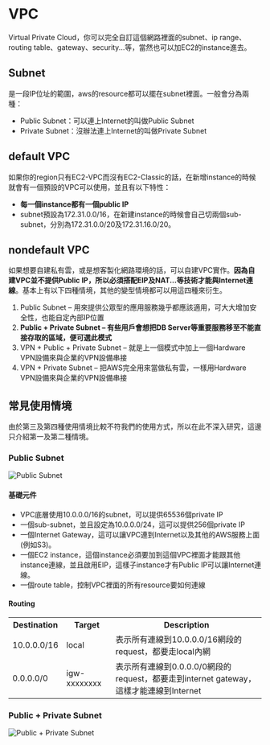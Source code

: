 # VPC
Virtual Private Cloud，你可以完全自訂這個網路裡面的subnet、ip range、routing table、gateway、security...等，當然也可以加EC2的instance進去。

## Subnet
是一段IP位址的範圍，aws的resource都可以擺在subnet裡面。一般會分為兩種：
* Public Subnet：可以連上Internet的叫做Public Subnet
* Private Subnet：沒辦法連上Internet的叫做Private Subnet

## default VPC
如果你的region只有EC2-VPC而沒有EC2-Classic的話，在新增instance的時候就會有一個預設的VPC可以使用，並且有以下特性：
* **每一個instance都有一個public IP**
* subnet預設為172.31.0.0/16，在新建instance的時候會自己切兩個sub-subnet，分別為172.31.0.0/20及172.31.16.0/20。

## nondefault VPC
如果想要自建私有雲，或是想客製化網路環境的話，可以自建VPC實作。**因為自建VPC並不提供Public IP，所以必須搭配EIP及NAT...等技術才能與Internet連線**。基本上有以下四種情境，其他的變型情境都可以用這四種來衍生。

1. Public Subnet – 用來提供公眾型的應用服務幾乎都應該適用，可大大增加安全性，也能自定內部IP位置
2. **Public + Private Subnet – 有些用戶會想把DB Server等重要服務移至不能直接存取的區域，便可選此模式**
3. VPN + Public + Private Subnet – 就是上一個模式中加上一個Hardware VPN設備來與企業的VPN設備串接
4. VPN + Private Subnet – 把AWS完全用來當做私有雲，一樣用Hardware VPN設備來與企業的VPN設備串接

## 常見使用情境
由於第三及第四種使用情境比較不符我們的使用方式，所以在此不深入研究，這邊只介紹第一及第二種情境。

### Public Subnet
![Public Subnet](http://docs.aws.amazon.com/AmazonVPC/latest/UserGuide/images/Case1_Diagram.png)

#### 基礎元件
* VPC底層使用10.0.0.0/16的subnet，可以提供65536個private IP
* 一個sub-subnet，並且設定為10.0.0.0/24，這可以提供256個private IP
* 一個Internet Gateway，這可以讓VPC連到Internet以及其他的AWS服務上面(例如S3)。
* 一個EC2 instance，這個instance必須要加到這個VPC裡面才能跟其他instance連線，並且啟用EIP，這樣子instance才有Public IP可以讓Internet連線。
* 一個route table，控制VPC裡面的所有resource要如何連線

#### Routing
<table>
	<tr>
		<th>Destination</th>
		<th>Target</th>
		<th>Description</th>
	</tr>
	<tr>
		<td>10.0.0.0/16</td>
		<td>local</td>
		<td>表示所有連線到10.0.0.0/16網段的request，都要走local內網</td>
	</tr>
	<tr>
		<td>0.0.0.0/0</td>
		<td>igw-xxxxxxxx</td>
		<td>表示所有連線到0.0.0.0/0網段的request，都要走到internet gateway，這樣才能連線到Internet</td>
	</tr>
</table>

### Public + Private Subnet
![Public + Private Subnet](http://docs.aws.amazon.com/AmazonVPC/latest/UserGuide/images/Case2_Diagram.png)
